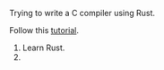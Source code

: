 Trying to write a C compiler using Rust.

Follow this [tutorial](https://norasandler.com/2017/11/29/Write-a-Compiler.html).

1. Learn Rust.
2. 
